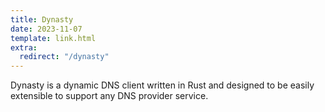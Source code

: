 ```yaml
---
title: Dynasty
date: 2023-11-07
template: link.html
extra:
  redirect: "/dynasty"
---
```


Dynasty is a dynamic DNS client written in Rust and designed to be easily
extensible to support any DNS provider service.
